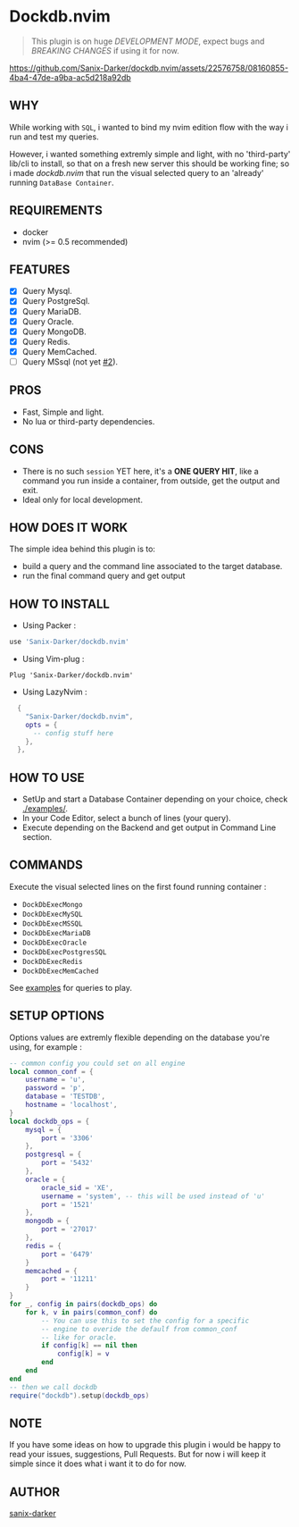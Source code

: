 # Dockdb.nvim

> This plugin is on huge *DEVELOPMENT MODE*, expect bugs and *BREAKING CHANGES* if using it for now.


https://github.com/Sanix-Darker/dockdb.nvim/assets/22576758/08160855-4ba4-47de-a9ba-ac5d218a92db


## WHY

While working with `SQL`, i wanted to bind my nvim edition flow with the way i run and test my queries.

However, i wanted something extremly simple and light,
with no 'third-party' lib/cli to install, so that on a fresh new server this should be working fine; so i made *dockdb.nvim* that run the visual selected query
to an 'already' running `DataBase Container`.

## REQUIREMENTS

- docker
- nvim (>= 0.5 recommended)

## FEATURES

- [x] Query Mysql.
- [x] Query PostgreSql.
- [x] Query MariaDB.
- [x] Query Oracle.
- [x] Query MongoDB.
- [x] Query Redis.
- [x] Query MemCached.
- [ ] Query MSsql (not yet [#2](https://github.com/Sanix-Darker/dockdb.nvim/pull/2)).

## PROS

- Fast, Simple and light.
- No lua or third-party dependencies.

## CONS

- There is no such `session` YET here, it's a **ONE QUERY HIT**, like a command you run inside a container, from outside, get the output and exit.
- Ideal only for local development.

## HOW DOES IT WORK

The simple idea behind this plugin is to:
- build a query and the command line associated to the target database.
- run the final command query and get output

## HOW TO INSTALL

- Using Packer :
```lua
use 'Sanix-Darker/dockdb.nvim'
```

- Using Vim-plug :
```vim
Plug 'Sanix-Darker/dockdb.nvim'
```

- Using LazyNvim :
```lua
  {
    "Sanix-Darker/dockdb.nvim",
    opts = {
      -- config stuff here
    },
  },
```

## HOW TO USE

- SetUp and start a Database Container depending on your choice, check [./examples/](./examples/).
- In your Code Editor, select a bunch of lines (your query).
- Execute depending on the Backend and get output in Command Line section.

## COMMANDS

Execute the visual selected lines on the first found running container :

- `DockDbExecMongo`
- `DockDbExecMySQL`
- `DockDbExecMSSQL`
- `DockDbExecMariaDB`
- `DockDbExecOracle`
- `DockDbExecPostgresSQL`
- `DockDbExecRedis`
- `DockDbExecMemCached`

See [examples](./examples/) for queries to play.

## SETUP OPTIONS

Options values are extremly flexible depending on the database you're using,
for example :
```lua
-- common config you could set on all engine
local common_conf = {
    username = 'u',
    password = 'p',
    database = 'TESTDB',
    hostname = 'localhost',
}
local dockdb_ops = {
    mysql = {
        port = '3306'
    },
    postgresql = {
        port = '5432'
    },
    oracle = {
        oracle_sid = 'XE',
        username = 'system', -- this will be used instead of 'u'
        port = '1521'
    },
    mongodb = {
        port = '27017'
    },
    redis = {
        port = '6479'
    }
    memcached = {
        port = '11211'
    }
}
for _, config in pairs(dockdb_ops) do
    for k, v in pairs(common_conf) do
        -- You can use this to set the config for a specific
        -- engine to overide the defaulf from common_conf
        -- like for oracle.
        if config[k] == nil then
            config[k] = v
        end
    end
end
-- then we call dockdb
require("dockdb").setup(dockdb_ops)
```

## NOTE

If you have some ideas on how to upgrade this plugin i would be happy to read your issues, suggestions, Pull Requests.
But for now i will keep it simple since it does what i want it to do for now.

## AUTHOR

[sanix-darker](https://github.com/sanix-darker)

